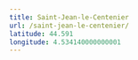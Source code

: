 ```yaml
---
title: Saint-Jean-le-Centenier
url: /saint-jean-le-centenier/
latitude: 44.591
longitude: 4.534140000000001
---
```

